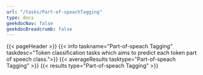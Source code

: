 ```yaml
---
url: "/tasks/Part-of-speachTagging"
type: docs
geekdocNav: false
geekdocBreadcrumb: false
---
```


{{< pageHeader >}}
{{< info taskname="Part-of-speach Tagging" taskdesc="Token classification tasks which aims to predict each token part of speech class.">}}
{{< averageResults tasktype="Part-of-speach Tagging" >}}
{{< results type="Part-of-speach Tagging" >}}

